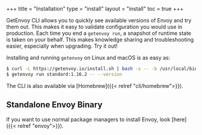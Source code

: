 +++
title = "Installation"
type = "install"
layout = "install"
toc = true
+++

GetEnvoy CLI allows you to quickly see available versions of Envoy and try them out. This makes it easy to validate
configuration you would use in production. Each time you end a `getenvoy run`, a snapshot of runtime state is taken on
your behalf. This makes knowledge sharing and troubleshooting easier, especially when upgrading. Try it out!

Installing and running `getenvoy` on Linux and macOS is as easy as:

```sh
$ curl -L https://getenvoy.io/install.sh | bash -s -- -b /usr/local/bin
$ getenvoy run standard:1.16.2 -- --version
```

The CLI is also available via [Homebrew]({{< relref "cli/homebrew">}}).

## Standalone Envoy Binary

If you want to use normal package managers to install Envoy, look [here]({{< relref "envoy">}}).

